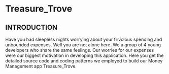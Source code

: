 # Treasure_Trove

## INTRODUCTION <br>
Have you had sleepless nights worrying about your frivolous spending and unbounded expenses. Well you are not alone here. We a group of 4 young developers who share the same feelings. Our worries for our expenses were our biggest motivation in developing this application. Here you get the detailed source code and coding patterns we employed to build our Money Management app Treasure_Trove.







